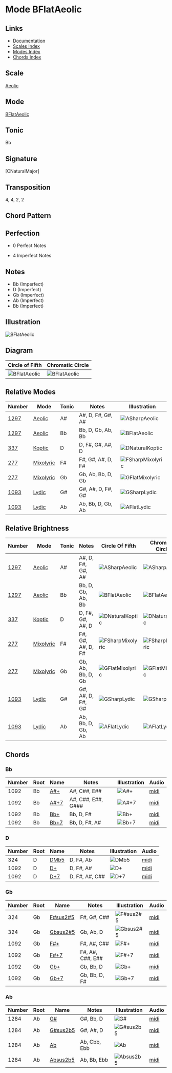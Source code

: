# Mode BFlatAeolic

## Links

- [Documentation](README.md)
- [Scales Index](Scales.md)
- [Modes Index](Modes.md)
- [Chords Index](Chords.md)

## Scale

[Aeolic](ScaleAeolic.md)

## Mode

[BFlatAeolic](ModeBFlatAeolic.md)

## Tonic

Bb

## Signature

[CNaturalMajor]

## Transposition

4, 4, 2, 2

## Chord Pattern



## Perfection

 - 0 Perfect Notes

 - 4 Imperfect Notes

## Notes

- Bb (Imperfect)
- D (Imperfect)
- Gb (Imperfect)
- Ab (Imperfect)
- Bb (Imperfect)

## Illustration

![BFlatAeolic](ModeBFlatAeolic.png)

## Diagram

| Circle of Fifth | Chromatic Circle |
|-----------------|------------------|
| ![BFlatAeolic](CircleOfFifthModeBFlatAeolic.png) | ![BFlatAeolic](ChromaticCircleModeBFlatAeolic.png) |
## Relative Modes

| Number | Mode | Tonic | Notes | Illustration |
|--------|------|-------|-------|--------------|
| [1297](https://ianring.com/musictheory/scales/1297) | [Aeolic](ModeAeolic.md) | A# | A#, D, F#, G#, A# | ![ASharpAeolic](ModeASharpAeolic.png) |
| [1297](https://ianring.com/musictheory/scales/1297) | [Aeolic](ModeAeolic.md) | Bb | Bb, D, Gb, Ab, Bb | ![BFlatAeolic](ModeBFlatAeolic.png) |
| [337](https://ianring.com/musictheory/scales/337) | [Koptic](ModeKoptic.md) | D | D, F#, G#, A#, D | ![DNaturalKoptic](ModeDNaturalKoptic.png) |
| [277](https://ianring.com/musictheory/scales/277) | [Mixolyric](ModeMixolyric.md) | F# | F#, G#, A#, D, F# | ![FSharpMixolyric](ModeFSharpMixolyric.png) |
| [277](https://ianring.com/musictheory/scales/277) | [Mixolyric](ModeMixolyric.md) | Gb | Gb, Ab, Bb, D, Gb | ![GFlatMixolyric](ModeGFlatMixolyric.png) |
| [1093](https://ianring.com/musictheory/scales/1093) | [Lydic](ModeLydic.md) | G# | G#, A#, D, F#, G# | ![GSharpLydic](ModeGSharpLydic.png) |
| [1093](https://ianring.com/musictheory/scales/1093) | [Lydic](ModeLydic.md) | Ab | Ab, Bb, D, Gb, Ab | ![AFlatLydic](ModeAFlatLydic.png) |
## Relative Brightness

| Number | Mode | Tonic | Notes | Circle Of Fifth | Chromatic Circle |
|--------|------|-------|-------|-----------------|------------------|
| [1297](https://ianring.com/musictheory/scales/1297) | [Aeolic](ModeAeolic.md) | A# | A#, D, F#, G#, A# | ![ASharpAeolic](CircleOfFifthModeASharpAeolic.png) | ![ASharpAeolic](ChromaticCircleModeASharpAeolic.png) 
| [1297](https://ianring.com/musictheory/scales/1297) | [Aeolic](ModeAeolic.md) | Bb | Bb, D, Gb, Ab, Bb | ![BFlatAeolic](CircleOfFifthModeBFlatAeolic.png) | ![BFlatAeolic](ChromaticCircleModeBFlatAeolic.png) 
| [337](https://ianring.com/musictheory/scales/337) | [Koptic](ModeKoptic.md) | D | D, F#, G#, A#, D | ![DNaturalKoptic](CircleOfFifthModeDNaturalKoptic.png) | ![DNaturalKoptic](ChromaticCircleModeDNaturalKoptic.png) 
| [277](https://ianring.com/musictheory/scales/277) | [Mixolyric](ModeMixolyric.md) | F# | F#, G#, A#, D, F# | ![FSharpMixolyric](CircleOfFifthModeFSharpMixolyric.png) | ![FSharpMixolyric](ChromaticCircleModeFSharpMixolyric.png) 
| [277](https://ianring.com/musictheory/scales/277) | [Mixolyric](ModeMixolyric.md) | Gb | Gb, Ab, Bb, D, Gb | ![GFlatMixolyric](CircleOfFifthModeGFlatMixolyric.png) | ![GFlatMixolyric](ChromaticCircleModeGFlatMixolyric.png) 
| [1093](https://ianring.com/musictheory/scales/1093) | [Lydic](ModeLydic.md) | G# | G#, A#, D, F#, G# | ![GSharpLydic](CircleOfFifthModeGSharpLydic.png) | ![GSharpLydic](ChromaticCircleModeGSharpLydic.png) 
| [1093](https://ianring.com/musictheory/scales/1093) | [Lydic](ModeLydic.md) | Ab | Ab, Bb, D, Gb, Ab | ![AFlatLydic](CircleOfFifthModeAFlatLydic.png) | ![AFlatLydic](ChromaticCircleModeAFlatLydic.png) 

## Chords

### Bb

| Number | Root | Name | Notes | Illustration | Audio |
|--------|------|------|-------|--------------|-------|
| 1092 | Bb | [A#+](ChordASharpAugmented.md) | A#, C##, E## | ![A#+](ChordASharpAugmentedRootPosition.png) | [midi](ChordASharpAugmentedRootPosition.mid) |
| 1092 | Bb | [A#+7](ChordASharpAugmentedAugmentedSeventh.md) | A#, C##, E##, G### | ![A#+7](ChordASharpAugmentedAugmentedSeventhRootPosition.png) | [midi](ChordASharpAugmentedAugmentedSeventhRootPosition.mid) |
| 1092 | Bb | [Bb+](ChordBFlatAugmented.md) | Bb, D, F# | ![Bb+](ChordBFlatAugmentedRootPosition.png) | [midi](ChordBFlatAugmentedRootPosition.mid) |
| 1092 | Bb | [Bb+7](ChordBFlatAugmentedAugmentedSeventh.md) | Bb, D, F#, A# | ![Bb+7](ChordBFlatAugmentedAugmentedSeventhRootPosition.png) | [midi](ChordBFlatAugmentedAugmentedSeventhRootPosition.mid) |

### D

| Number | Root | Name | Notes | Illustration | Audio |
|--------|------|------|-------|--------------|-------|
| 324 | D | [DMb5](ChordDNaturalMajorFlatFifth.md) | D, F#, Ab | ![DMb5](ChordDNaturalMajorFlatFifthRootPosition.png) | [midi](ChordDNaturalMajorFlatFifthRootPosition.mid) |
| 1092 | D | [D+](ChordDNaturalAugmented.md) | D, F#, A# | ![D+](ChordDNaturalAugmentedRootPosition.png) | [midi](ChordDNaturalAugmentedRootPosition.mid) |
| 1092 | D | [D+7](ChordDNaturalAugmentedAugmentedSeventh.md) | D, F#, A#, C## | ![D+7](ChordDNaturalAugmentedAugmentedSeventhRootPosition.png) | [midi](ChordDNaturalAugmentedAugmentedSeventhRootPosition.mid) |

### Gb

| Number | Root | Name | Notes | Illustration | Audio |
|--------|------|------|-------|--------------|-------|
| 324 | Gb | [F#sus2#5](ChordFSharpSuspendedSecondSharpFifth.md) | F#, G#, C## | ![F#sus2#5](ChordFSharpSuspendedSecondSharpFifthRootPosition.png) | [midi](ChordFSharpSuspendedSecondSharpFifthRootPosition.mid) |
| 324 | Gb | [Gbsus2#5](ChordGFlatSuspendedSecondSharpFifth.md) | Gb, Ab, D | ![Gbsus2#5](ChordGFlatSuspendedSecondSharpFifthRootPosition.png) | [midi](ChordGFlatSuspendedSecondSharpFifthRootPosition.mid) |
| 1092 | Gb | [F#+](ChordFSharpAugmented.md) | F#, A#, C## | ![F#+](ChordFSharpAugmentedRootPosition.png) | [midi](ChordFSharpAugmentedRootPosition.mid) |
| 1092 | Gb | [F#+7](ChordFSharpAugmentedAugmentedSeventh.md) | F#, A#, C##, E## | ![F#+7](ChordFSharpAugmentedAugmentedSeventhRootPosition.png) | [midi](ChordFSharpAugmentedAugmentedSeventhRootPosition.mid) |
| 1092 | Gb | [Gb+](ChordGFlatAugmented.md) | Gb, Bb, D | ![Gb+](ChordGFlatAugmentedRootPosition.png) | [midi](ChordGFlatAugmentedRootPosition.mid) |
| 1092 | Gb | [Gb+7](ChordGFlatAugmentedAugmentedSeventh.md) | Gb, Bb, D, F# | ![Gb+7](ChordGFlatAugmentedAugmentedSeventhRootPosition.png) | [midi](ChordGFlatAugmentedAugmentedSeventhRootPosition.mid) |

### Ab

| Number | Root | Name | Notes | Illustration | Audio |
|--------|------|------|-------|--------------|-------|
| 1284 | Ab | [G#](ChordGSharpDiminishedFlatThird.md) | G#, Bb, D | ![G#](ChordGSharpDiminishedFlatThirdRootPosition.png) | [midi](ChordGSharpDiminishedFlatThirdRootPosition.mid) |
| 1284 | Ab | [G#sus2b5](ChordGSharpSuspendedSecondFlatFifth.md) | G#, A#, D | ![G#sus2b5](ChordGSharpSuspendedSecondFlatFifthRootPosition.png) | [midi](ChordGSharpSuspendedSecondFlatFifthRootPosition.mid) |
| 1284 | Ab | [Ab](ChordAFlatDiminishedFlatThird.md) | Ab, Cbb, Ebb | ![Ab](ChordAFlatDiminishedFlatThirdRootPosition.png) | [midi](ChordAFlatDiminishedFlatThirdRootPosition.mid) |
| 1284 | Ab | [Absus2b5](ChordAFlatSuspendedSecondFlatFifth.md) | Ab, Bb, Ebb | ![Absus2b5](ChordAFlatSuspendedSecondFlatFifthRootPosition.png) | [midi](ChordAFlatSuspendedSecondFlatFifthRootPosition.mid) |

